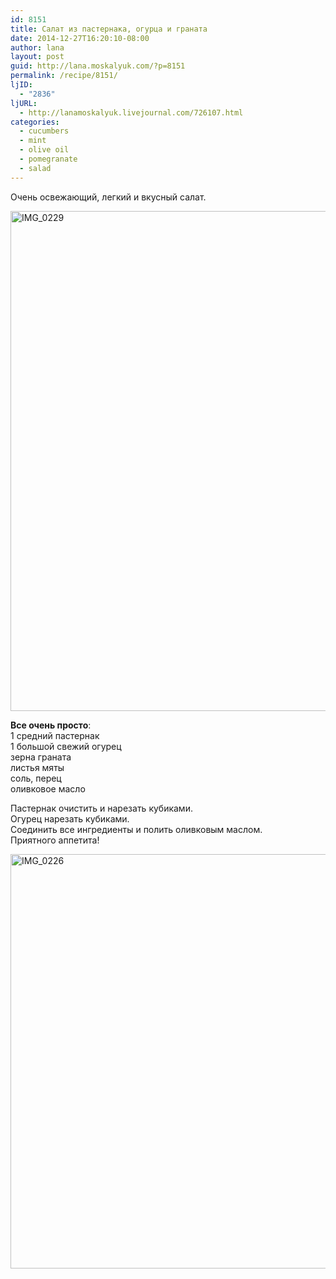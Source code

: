 ```yaml
---
id: 8151
title: Салат из пастернака, огурца и граната
date: 2014-12-27T16:20:10-08:00
author: lana
layout: post
guid: http://lana.moskalyuk.com/?p=8151
permalink: /recipe/8151/
ljID:
  - "2836"
ljURL:
  - http://lanamoskalyuk.livejournal.com/726107.html
categories:
  - cucumbers
  - mint
  - olive oil
  - pomegranate
  - salad
---
```

Очень освежающий, легкий и вкусный салат.

<img loading="lazy" src="https://farm8.staticflickr.com/7546/15936206538_c502f51494_c.jpg" alt="IMG_0229" width="758" height="800" /> 

**Все очень просто**:  
1 средний пастернак  
1 большой свежий огурец  
зерна граната  
листья мяты  
соль, перец  
оливковое масло

Пастернак очистить и нарезать кубиками.  
Огурец нарезать кубиками.  
Соединить все ингредиенты и полить оливковым маслом.  
Приятного аппетита!

<img loading="lazy" src="https://farm8.staticflickr.com/7576/16123629075_1b66f55d00_c.jpg" alt="IMG_0226" width="800" height="663" />
